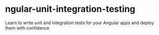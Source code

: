 # ngular-unit-integration-testing
Learn to write unit and integration tests for your Angular apps and deploy them with confidence
